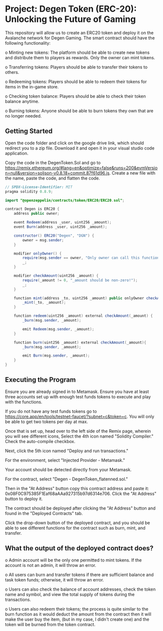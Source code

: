 # Project: Degen Token (ERC-20): Unlocking the Future of Gaming
This repository will allow us to create an ERC20 token and deploy it on the Avalanche network for Degen Gaming. The smart contract should have the following functionality:

o	Minting new tokens: The platform should be able to create new tokens and distribute them to players as rewards. Only the owner can mint tokens.

o	Transferring tokens: Players should be able to transfer their tokens to others.

o	Redeeming tokens: Players should be able to redeem their tokens for items in the in-game store.

o	Checking token balance: Players should be able to check their token balance anytime.

o	Burning tokens: Anyone should be able to burn tokens they own that are no longer needed.

## Getting Started

Open the code folder and click on the google drive link, which should redirect you to a zip file. Download it and open it in your visual studio code application.

Copy the code in the DegenToken.Sol and go to https://remix.ethereum.org/#lang=en&optimize=false&runs=200&evmVersion=null&version=soljson-v0.8.18+commit.87f61d96.js. Create a new file with the name, paste the code, and flatten the code.

```Java
// SPDX-License-Identifier: MIT
pragma solidity 0.8.9;

import "@openzeppelin/contracts/token/ERC20/ERC20.sol";

contract Degen is ERC20 {
    address public owner;

    event Redeem(address _user, uint256 _amount);
    event Burn(address _user, uint256 _amount);

    constructor() ERC20("Degen", "DGN") {
        owner = msg.sender;
    }

    modifier onlyOwner() {
        require(msg.sender == owner, "Only owner can call this function");
        _;
    }

    modifier checkAmount(uint256 _amount) {
        require(_amount != 0, "_amount should be non-zero!");
        _;
    }

    function mint(address _to, uint256 _amount) public onlyOwner checkAmount(_amount) {
        _mint(_to, _amount);
    }

    function redeem(uint256 _amount) external checkAmount(_amount) {
        _burn(msg.sender, _amount);

        emit Redeem(msg.sender, _amount);
    }

    function burn(uint256 _amount) external checkAmount(_amount){
        _burn(msg.sender, _amount);

        emit Burn(msg.sender, _amount);
    }
}
```

## Executing the Program

Ensure you are already signed in to Metamask. Ensure you have at least three accounts set up with enough test funds tokens to execute and play with the functions.

If you do not have any test funds tokens go to https://core.app/en/tools/testnet-faucet/?subnet=c&token=c. You will only be able to get two tokens per day at max.

Once that is set up, head over to the left side of the Remix page, wherein you will see different icons, Select the 4th icon named "Solidity Compiler." Check the auto-compile checkbox.

Next, click the 5th icon named "Deploy and run transactions." 

For the environment, select "Injected Provider - Metamask."

Your account should be detected directly from your Metamask.

For the contract, select "Degen - DegenToken_flatenned.sol."

Then in the "At Address" button copy this contract address and paste it: 0x08F0C975385F1Eaf68aAAa927315b97d6314e706. Click the "At Address" button to deploy it.

The contract should be deployed after clicking the "At Address" button and found in the "Deployed Contracts" tab.

Click the drop-down button of the deployed contract, and you should be able to see different functions for the contract such as burn, mint, and transfer.

## What the output of the deployed contract does?

o	Admin account will be the only one permitted to mint tokens. If the account is not an admin, it will throw an error.

o	All users can burn and transfer tokens if there are sufficient balance and task token funds; otherwise, it will throw an error.

o	Users can also check the balance of account addresses, check the token name and symbol, and view the total supply of tokens during the transactions.

o	Users can also redeem their tokens; the process is quite similar to the burn function as it would deduct the amount from the contract then it will make the user buy the item, (but in my case, I didn't create one) and the token will be burned from the token contract.

